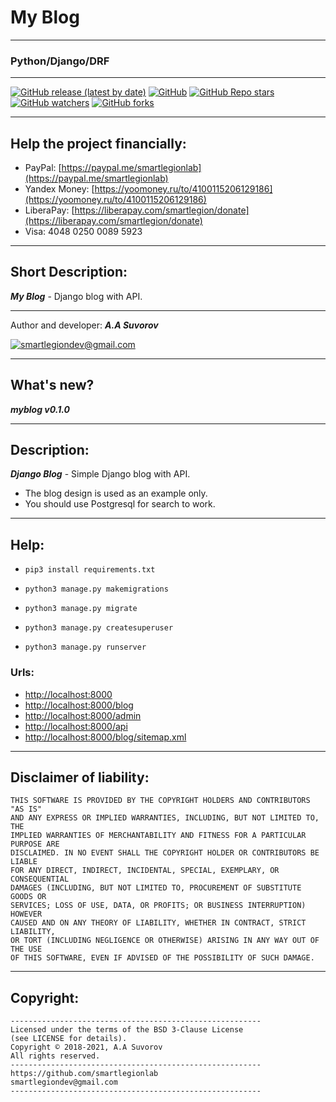 # My Blog

***

### Python/Django/DRF

***

[![GitHub release (latest by date)](https://img.shields.io/github/v/release/smartlegionlab/myblog)](https://github.com/smartlegionlab/myblog/)
[![GitHub](https://img.shields.io/github/license/smartlegionlab/myblog)](https://github.com/smartlegionlab/myblog/blob/master/LICENSE)
[![GitHub Repo stars](https://img.shields.io/github/stars/smartlegionlab/myblog?style=social)](https://github.com/smartlegionlab/myblog/)
[![GitHub watchers](https://img.shields.io/github/watchers/smartlegionlab/myblog?style=social)](https://github.com/smartlegionlab/myblog/)
[![GitHub forks](https://img.shields.io/github/forks/smartlegionlab/myblog?style=social)](https://github.com/smartlegionlab/myblog/)

***

## Help the project financially:

- PayPal: [https://paypal.me/smartlegionlab](https://paypal.me/smartlegionlab)
- Yandex Money: [https://yoomoney.ru/to/4100115206129186](https://yoomoney.ru/to/4100115206129186)
- LiberaPay: [https://liberapay.com/smartlegion/donate](https://liberapay.com/smartlegion/donate)
- Visa: 4048 0250 0089 5923

***

## Short Description:

___My Blog___ -  Django blog with API.

***

Author and developer: ___A.A Suvorov___

[![smartlegiondev@gmail.com](https://img.shields.io/static/v1?label=email&message=smartlegiondev@gmail.com&color=blue)](mailto:smartlegiondev@gmail.com)

***

## What's new?

___myblog v0.1.0___

***

## Description:

___Django Blog___ -  Simple Django blog with API.

- The blog design is used as an example only.
- You should use Postgresql for search to work.

***


## Help:

- `pip3 install requirements.txt`

- `python3 manage.py makemigrations`

- `python3 manage.py migrate`

- `python3 manage.py createsuperuser`

- `python3 manage.py runserver`

### Urls:

- [http://localhost:8000](http://localhost:8000)
- [http://localhost:8000/blog](http://localhost:8000/blog)
- [http://localhost:8000/admin](http://localhost:8000/admin)
- [http://localhost:8000/api](http://localhost:8000/api)
- [http://localhost:8000/blog/sitemap.xml](http://localhost:8000/blog/sitemap.xml)

***

## Disclaimer of liability:

    THIS SOFTWARE IS PROVIDED BY THE COPYRIGHT HOLDERS AND CONTRIBUTORS "AS IS"
    AND ANY EXPRESS OR IMPLIED WARRANTIES, INCLUDING, BUT NOT LIMITED TO, THE
    IMPLIED WARRANTIES OF MERCHANTABILITY AND FITNESS FOR A PARTICULAR PURPOSE ARE
    DISCLAIMED. IN NO EVENT SHALL THE COPYRIGHT HOLDER OR CONTRIBUTORS BE LIABLE
    FOR ANY DIRECT, INDIRECT, INCIDENTAL, SPECIAL, EXEMPLARY, OR CONSEQUENTIAL
    DAMAGES (INCLUDING, BUT NOT LIMITED TO, PROCUREMENT OF SUBSTITUTE GOODS OR
    SERVICES; LOSS OF USE, DATA, OR PROFITS; OR BUSINESS INTERRUPTION) HOWEVER
    CAUSED AND ON ANY THEORY OF LIABILITY, WHETHER IN CONTRACT, STRICT LIABILITY,
    OR TORT (INCLUDING NEGLIGENCE OR OTHERWISE) ARISING IN ANY WAY OUT OF THE USE
    OF THIS SOFTWARE, EVEN IF ADVISED OF THE POSSIBILITY OF SUCH DAMAGE.

***

## Copyright:
    --------------------------------------------------------
    Licensed under the terms of the BSD 3-Clause License
    (see LICENSE for details).
    Copyright © 2018-2021, A.A Suvorov
    All rights reserved.
    --------------------------------------------------------
    https://github.com/smartlegionlab
    smartlegiondev@gmail.com
    --------------------------------------------------------